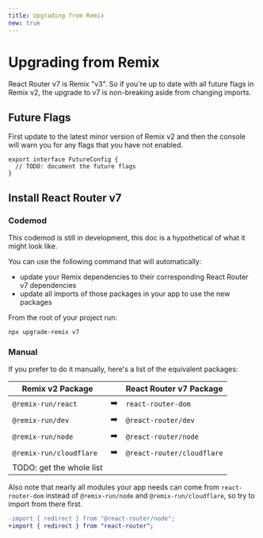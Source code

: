 ```yaml
---
title: Upgrading from Remix
new: true
---
```


# Upgrading from Remix

React Router v7 is Remix "v3". So if you're up to date with all future flags in Remix v2, the upgrade to v7 is non-breaking aside from changing imports.

## Future Flags

First update to the latest minor version of Remix v2 and then the console will warn you for any flags that you have not enabled.

```tsx
export interface FutureConfig {
  // TODO: document the future flags
}
```

## Install React Router v7

### Codemod

<docs-warning>This codemod is still in development, this doc is a hypothetical of what it might look like.</docs-warning>

You can use the following command that will automatically:

- update your Remix dependencies to their corresponding React Router v7 dependencies
- update all imports of those packages in your app to use the new packages

From the root of your project run:

```shellscript nonumber
npx upgrade-remix v7
```

### Manual

If you prefer to do it manually, here's a list of the equivalent packages:

| Remix v2 Package         |     | React Router v7 Package    |
| ------------------------ | --- | -------------------------- |
| `@remix-run/react`       | ➡️  | `react-router-dom`         |
| `@remix-run/dev`         | ➡️  | `@react-router/dev`        |
| `@remix-run/node`        | ➡️  | `@react-router/node`       |
| `@remix-run/cloudflare`  | ➡️  | `@react-router/cloudflare` |
| TODO: get the whole list |

Also note that nearly all modules your app needs can come from `react-router-dom` instead of `@remix-run/node` and `@remix-run/cloudflare`, so try to import from there first.

```diff
-import { redirect } from "@react-router/node";
+import { redirect } from "react-router";
```
